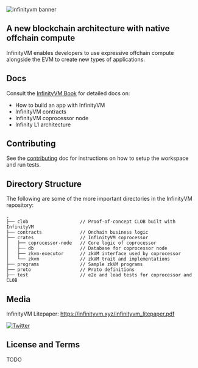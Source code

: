 ![infinityvm banner](./book/src/assets/infinityvm-banner.png)

## A new blockchain architecture with native offchain compute

InfinityVM enables developers to use expressive offchain compute alongside the EVM to create new types of applications.

## Docs

Consult the [InfinityVM Book](./book) for detailed docs on:

- How to build an app with InfinityVM
- InfinityVM contracts
- InfinityVM coprocessor node
- Infinity L1 architecture

## Contributing

See the [contributing](./CONTRIBUTING.md) doc for instructions on how to setup the workspace and run tests.

## Directory Structure

The following are some of the more important directories in the InfinityVM repository:

```shell
.
├── clob                   // Proof-of-concept CLOB built with InfinityVM
├── contracts              // Onchain business logic
├── crates                 // InfinityVM coprocessor
│   ├── coprocessor-node   // Core logic of coprocessor
│   ├── db                 // Database for coprocessor node
│   ├── zkvm-executor      // zkVM interface used by coprocessor
│   └── zkvm               // zkVM trait and implementations      
├── programs               // Sample zkVM programs
├── proto                  // Proto definitions
├── test                   // e2e and load tests for coprocessor and CLOB
```

## Media

InfinityVM Litepaper: https://infinityvm.xyz/infinityvm_litepaper.pdf

[![Twitter](https://img.shields.io/twitter/url/https/twitter.com/infinity_vm.svg?style=social&label=Follow%20%40infinity_vm)](https://twitter.com/infinity_vm)

## License and Terms

TODO
